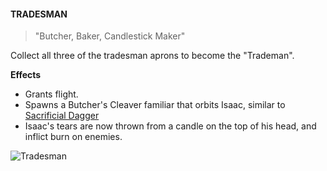 #### **TRADESMAN**

> "Butcher, Baker, Candlestick Maker"

Collect all three of the tradesman aprons to become the "Trademan".

**Effects**
- Grants flight.
- Spawns a Butcher's Cleaver familiar that orbits Isaac, similar to [Sacrificial Dagger](https://bindingofisaacrebirth.fandom.com/wiki/Sacrificial_Dagger)
- Isaac's tears are now thrown from a candle on the top of his head, and inflict burn on enemies.

![Tradesman](/gifs/tradesman.gif "Tradesman")
